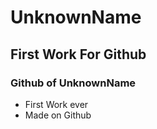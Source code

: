 # UnknownName
## First Work For Github
### Github of UnknownName
- First Work ever
- Made on Github
